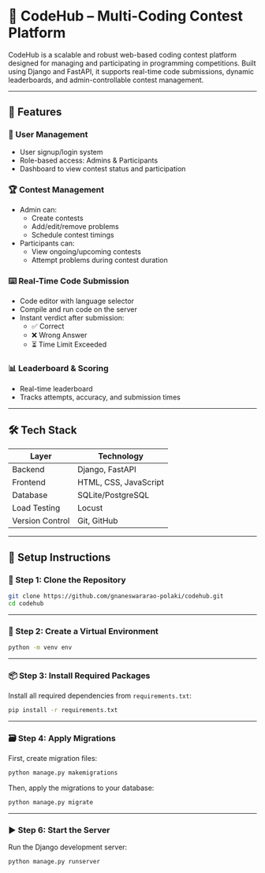 # 🚀 CodeHub – Multi-Coding Contest Platform

CodeHub is a scalable and robust web-based coding contest platform designed for managing and participating in programming competitions. Built using Django and FastAPI, it supports real-time code submissions, dynamic leaderboards, and admin-controllable contest management.

---

## 📌 Features

### 👥 User Management
- User signup/login system
- Role-based access: Admins & Participants
- Dashboard to view contest status and participation

### 🏆 Contest Management
- Admin can:
  - Create contests
  - Add/edit/remove problems
  - Schedule contest timings
- Participants can:
  - View ongoing/upcoming contests
  - Attempt problems during contest duration

### ⌨️ Real-Time Code Submission
- Code editor with language selector
- Compile and run code on the server
- Instant verdict after submission:
  - ✅ Correct
  - ❌ Wrong Answer
  - ⏳ Time Limit Exceeded

### 📊 Leaderboard & Scoring
- Real-time leaderboard
- Tracks attempts, accuracy, and submission times



---

## 🛠 Tech Stack

| Layer       | Technology                        |
|-------------|-----------------------------------|
| Backend     | Django, FastAPI                   |
| Frontend    | HTML, CSS, JavaScript             |
| Database    | SQLite/PostgreSQL                 |
| Load Testing| Locust                            |
| Version Control | Git, GitHub                   |

---

## 🧾 Setup Instructions

### 🔁 Step 1: Clone the Repository

```bash
git clone https://github.com/gnaneswararao-polaki/codehub.git
cd codehub

```
---

### 🧱 Step 2: Create a Virtual Environment

```bash
python -m venv env

```
---

### 📦 Step 3: Install Required Packages

Install all required dependencies from `requirements.txt`:

```bash
pip install -r requirements.txt
```
---
### 🗃️ Step 4: Apply Migrations

First, create migration files:

```bash
python manage.py makemigrations
```

Then, apply the migrations to your database:
```bash 
python manage.py migrate
```
---
### ▶️ Step 6: Start the Server

Run the Django development server:

```bash
python manage.py runserver
```

